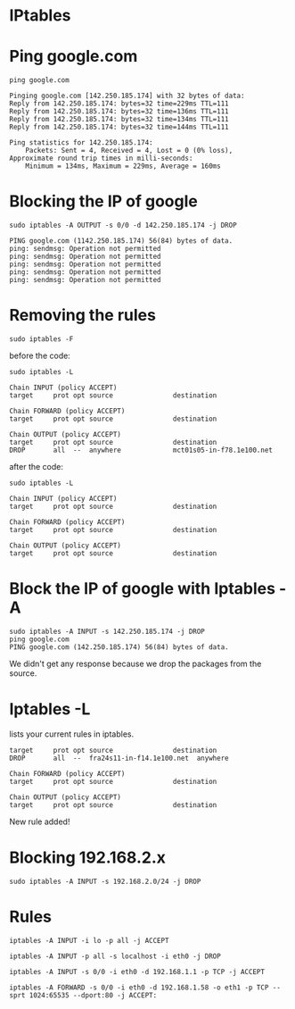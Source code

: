 # **IPtables**

# Ping google.com
```
ping google.com

Pinging google.com [142.250.185.174] with 32 bytes of data:
Reply from 142.250.185.174: bytes=32 time=229ms TTL=111
Reply from 142.250.185.174: bytes=32 time=136ms TTL=111
Reply from 142.250.185.174: bytes=32 time=134ms TTL=111
Reply from 142.250.185.174: bytes=32 time=144ms TTL=111

Ping statistics for 142.250.185.174:
    Packets: Sent = 4, Received = 4, Lost = 0 (0% loss),
Approximate round trip times in milli-seconds:
    Minimum = 134ms, Maximum = 229ms, Average = 160ms
```

# Blocking the IP of google
```
sudo iptables -A OUTPUT -s 0/0 -d 142.250.185.174 -j DROP

PING google.com (1142.250.185.174) 56(84) bytes of data.
ping: sendmsg: Operation not permitted
ping: sendmsg: Operation not permitted
ping: sendmsg: Operation not permitted
ping: sendmsg: Operation not permitted
ping: sendmsg: Operation not permitted
```
# Removing the rules
```
sudo iptables -F
```
before the code:
```
sudo iptables -L

Chain INPUT (policy ACCEPT)
target     prot opt source               destination         

Chain FORWARD (policy ACCEPT)
target     prot opt source               destination         

Chain OUTPUT (policy ACCEPT)
target     prot opt source               destination         
DROP       all  --  anywhere             mct01s05-in-f78.1e100.net 
```
after the code:
```
sudo iptables -L

Chain INPUT (policy ACCEPT)
target     prot opt source               destination         

Chain FORWARD (policy ACCEPT)
target     prot opt source               destination         

Chain OUTPUT (policy ACCEPT)
target     prot opt source               destination
```

# Block the IP of google with Iptables -A
```
sudo iptables -A INPUT -s 142.250.185.174 -j DROP
ping google.com
PING google.com (142.250.185.174) 56(84) bytes of data.
```
We didn't get any response because we drop the packages from the source.

# Iptables -L
lists your current rules in iptables.
```
target     prot opt source               destination         
DROP       all  --  fra24s11-in-f14.1e100.net  anywhere            

Chain FORWARD (policy ACCEPT)
target     prot opt source               destination         

Chain OUTPUT (policy ACCEPT)
target     prot opt source               destination 
```
New rule added!

# Blocking 192.168.2.x
```
sudo iptables -A INPUT -s 192.168.2.0/24 -j DROP
```
# Rules
```
iptables -A INPUT -i lo -p all -j ACCEPT 
```


```
iptables -A INPUT -p all -s localhost -i eth0 -j DROP
```


```
iptables -A INPUT -s 0/0 -i eth0 -d 192.168.1.1 -p TCP -j ACCEPT
```


```
iptables -A FORWARD -s 0/0 -i eth0 -d 192.168.1.58 -o eth1 -p TCP --sprt 1024:65535 --dport:80 -j ACCEPT:
```
